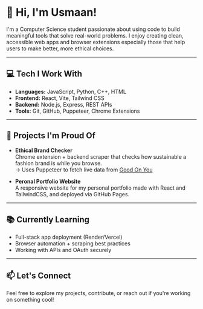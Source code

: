 # 👋 Hi, I'm Usmaan!

I'm a Computer Science student passionate about using code to build meaningful tools that solve real-world problems. I enjoy creating clean, accessible web apps and browser extensions especially those that help users to make better, more ethical choices.

---

## 💻 Tech I Work With
- **Languages:** JavaScript, Python, C++, HTML
- **Frontend:** React, Vite, Tailwind CSS
- **Backend:** Node.js, Express, REST APIs
- **Tools:** Git, GitHub, Puppeteer, Chrome Extensions

---

## 🔨 Projects I'm Proud Of
- **Ethical Brand Checker**  
  Chrome extension + backend scraper that checks how sustainable a fashion brand is while you browse.  
  → Uses Puppeteer to fetch live data from [Good On You](https://directory.goodonyou.eco)

- **Peronal Portfolio Website**  
  A responsive website for my personal portfolio made with React and TailwindCSS, and deployed via GitHub Pages.

---

## 📚 Currently Learning
- Full-stack app deployment (Render/Vercel)
- Browser automation + scraping best practices
- Working with APIs and OAuth securely

---

## 📫 Let's Connect
Feel free to explore my projects, contribute, or reach out if you're working on something cool!


